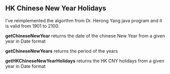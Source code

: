 ## HK Chinese New Year Holidays
I've reimplemented the algorthm from Dr. Herong Yang java program and it is valid from 1901 to 2100.

**getChineseNewYear** returns the date of the chinese New Year from a given year in Date format 

**getChineseNewYears** returns the period of the years 

**getHKChineseNewYearHolidays** returns the HK CNY holidays from a given year in Date format
